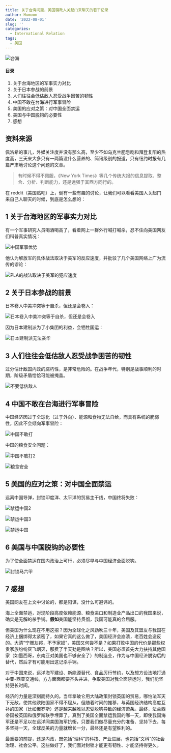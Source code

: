 ```yaml
---
title: 关于台海问题，美国键政人关起门来聊天的若干记录
author: Humoon
date: '2022-08-01'
slug: ''
categories:
  - International Relation
tags:
  - 美国
---
```


![台海](img/台海.png)

#### 目录
1. 关于台海地区的军事实力对比
2. 关于日本参战的前景
3. 人们往往会低估敌人忍受战争困苦的韧性
4. 中国不敢在台海进行军事冒险
5. 美国的应对之策：对中国全面禁运
6. 美国与中国脱钩的必要性
7. 感想



## 资料来源

佩洛希的事儿，外媒关注度并没有那么高，至少不如乌克兰肥皂剧和拜登复阳的热度高，三天来大多只有一两篇没什么营养的、简讯级别的报道，只有纽约时报有几篇严肃地讨论这个问题的文章。

> 有时候不得不佩服，《New York Times》等几个传统大报的信息提取、整合、分析、判断能力，还是远强于其西方同行的。

在 reddit（美国贴吧）上，倒有一些有趣的讨论，让我们可以看看美国人关起门来自己人聊天的时候，到底是怎么想的：



## 1 关于台海地区的军事实力对比

有一个军事研究人员喝酒喝高了，看着网上一群外行喊打喊杀，忍不住向美国网友们科普真实情况：

![中国军事优势](img/1中国军事优势.png)

他认为解放军的具体战法取决于美军的反应速度，并批驳了几个美国网络上广为流传的谬论：

![PLA的战法取决于美军的犯应速度](img/2PLA的战法取决于美军的反应速度.png)



## 2 关于日本参战的前景

日本卷入中美冲突等于自杀，但还是会卷入：

![日本卷入中美冲突等于自杀，但还是会卷入](img/3日本卷入中美冲突等于自杀，但还是会卷入.png)

因为日本建制派为了小集团的利益，会牺牲国运：

![日本建制派无法亲华](img/4日本建制派无法亲华.png)

## 3 人们往往会低估敌人忍受战争困苦的韧性

过分估计敌国内政的腐朽性，是非常危险的。在战争年代，特别是战事顺利的时期，阶级矛盾恰恰可能被掩盖。

![不要低估敌人](img/5不要低估敌人.png)

## 4 中国不敢在台海进行军事冒险

中国经济因过于全球化（过于外向）、能源和食物无法自给，而具有系统的脆弱性，因此不会倾向军事冒险：

![中国不敢打](img/6中国不敢打.png)



中国的粮食安全问题：

![中国不敢打2](img/7中国不敢打2.png)

![粮食安全](img/8粮食安全.png)

## 5 美国的应对之策：对中国全面禁运

远离中国导弹，封锁印度洋、太平洋的贸易主干线，中国终将失败：

![禁运中国2](img/9禁运中国.png)

![禁运中国3](img/10禁运中国.png)

![禁运中国](img/11禁运中国.png)



## 6 美国与中国脱钩的必要性

为了使全面禁运在国内政治上可行，必须尽早与中国经济全面脱钩。

![封锁马六甲](img/12大力脱钩.png)

## 7 感想

美国网友在上文中讨论的，都是阳谋，没什么可避讳的。

海上全面禁运，对现阶段高度依赖能源、粮食进口和制造业产品出口的我国来说，确实是无解的杀手锏。**假如**美国能坚持贯彻，我国可能真的会屈服。

但美国为什么现在不用这招？因为全球化之风劲吹三十年，美国及其盟友与我国在经济上捆绑得太紧密了，如果它真的这么做了，美国经济会崩溃，老百姓会造反的。大清“宁赠友邦，不予家奴”，美国又何尝不是？如果打败中国的代价是那些权贵家族纷纷灰飞烟灭，那费了半天劲是图啥？所以，美国必须首先大力扶持其他国家（如墨西哥，东南亚对美国也不够安全了）的制造业，作为与中国经济脱钩后的替代，然后才有可能用出这记杀手锏。

对于中国来说，远洋海军建设、新能源替代、食品厉行节约，以及想方设法地打通中亚-西亚交通线，方方面面都要齐头并进，争取美国对我全面禁运时，我们能坚持更长时间。

经济的力量是深刻而持久的。当年拿破仑用大陆政策封锁英国的贸易，哪怕法军天下无敌，使其他欧陆国家不得不屈从，但随着时间的推移，与英国经济结构高度互补的国家（比如俄罗斯）还是越来越难以忍受脱钩导致的经济萧条。最终，法兰西帝国被英国和俄罗斯联手埋葬了。真到了美国全面禁运我国的哪一天，即使我国海军还是不足以在远洋同美国海军抗衡，只要我们做尽量充分的准备、坚持下去，每多坚持一天，全球反美的力量就增长一分，最终还是有望胜利的。

最重要的前提，还是内政，既包括“理科”的科技、产业进展，也包括“文科”的社会治理、社会公平。这些做好了，我们面对封锁才能更有韧性、才能坚持得更久。